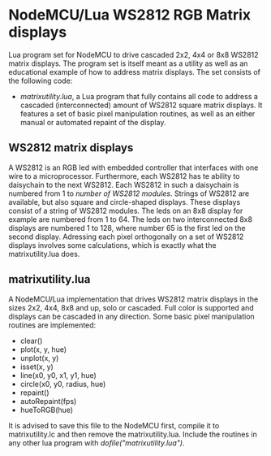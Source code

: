 # NodeMCU/Lua WS2812 RGB Matrix displays
Lua program set for NodeMCU to drive cascaded 2x2, 4x4 or 8x8 WS2812 matrix displays. The program set is itself meant as a utility as well as an educational example of how to address matrix displays. The set consists of the following code:
* _matrixutility.lua_, a Lua program that fully contains all code to address a cascaded (interconnected) amount of WS2812 square matrix displays. It features a set of basic pixel manipulation routines, as well as an either manual or automated repaint of the display.

## WS2812 matrix displays
A WS2812 is an RGB led with embedded controller that interfaces with one wire to a microprocessor. Furthermore, each WS2812 has te ability to daisychain to the next WS2812. Each WS2812 in such a daisychain is numbered from 1 to _number of WS2812 modules_. Strings of WS2812 are available, but also square and circle-shaped displays. These displays consist of a string of WS2812 modules. The leds on an 8x8 display for example are numbered from 1 to 64. The leds on two interconnected 8x8 displays are numbered 1 to 128, where number 65 is the first led on the second display. Adressing each pixel orthogonally on a set of WS2812 displays involves some calculations, which is exactly what the matrixutility.lua does.

## matrixutility.lua
A NodeMCU/Lua implementation that drives WS2812 matrix displays in the sizes 2x2, 4x4, 8x8 and up, solo or cascaded. Full color is supported and displays can be cascaded in any direction. Some basic pixel manipulation routines are implemented:  
* clear()
* plot(x, y, hue)
* unplot(x, y)
* isset(x, y)
* line(x0, y0, x1, y1, hue)
* circle(x0, y0, radius, hue)
* repaint()
* autoRepaint(fps)
* hueToRGB(hue)  
  
It is advised to save this file to the NodeMCU first, compile it to matrixutility.lc and then remove the matrixutility.lua. Include the routines in any other lua program with _dofile("matrixutility.lua")_.
